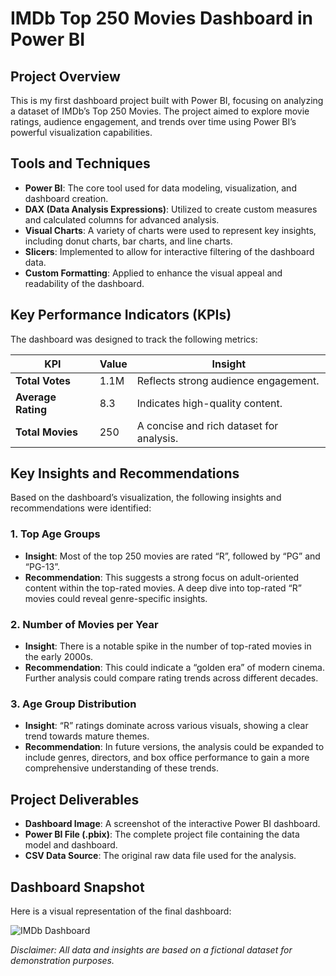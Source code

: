 # IMDb Top 250 Movies Dashboard in Power BI

## Project Overview

This is my first dashboard project built with Power BI, focusing on analyzing a dataset of IMDb’s Top 250 Movies. The project aimed to explore movie ratings, audience engagement, and trends over time using Power BI’s powerful visualization capabilities.

## Tools and Techniques

- **Power BI**: The core tool used for data modeling, visualization, and dashboard creation.
- **DAX (Data Analysis Expressions)**: Utilized to create custom measures and calculated columns for advanced analysis.
- **Visual Charts**: A variety of charts were used to represent key insights, including donut charts, bar charts, and line charts.
- **Slicers**: Implemented to allow for interactive filtering of the dashboard data.
- **Custom Formatting**: Applied to enhance the visual appeal and readability of the dashboard.

## Key Performance Indicators (KPIs)

The dashboard was designed to track the following metrics:

| KPI                  | Value        | Insight                                 |
| -------------------- | ------------ | --------------------------------------- |
| **Total Votes** | 1.1M         | Reflects strong audience engagement.    |
| **Average Rating** | 8.3          | Indicates high-quality content.         |
| **Total Movies** | 250          | A concise and rich dataset for analysis. |

## Key Insights and Recommendations

Based on the dashboard’s visualization, the following insights and recommendations were identified:

### 1. Top Age Groups
- **Insight**: Most of the top 250 movies are rated “R”, followed by “PG” and “PG-13”.
- **Recommendation**: This suggests a strong focus on adult-oriented content within the top-rated movies. A deep dive into top-rated “R” movies could reveal genre-specific insights.

### 2. Number of Movies per Year
- **Insight**: There is a notable spike in the number of top-rated movies in the early 2000s.
- **Recommendation**: This could indicate a “golden era” of modern cinema. Further analysis could compare rating trends across different decades.

### 3. Age Group Distribution
- **Insight**: “R” ratings dominate across various visuals, showing a clear trend towards mature themes.
- **Recommendation**: In future versions, the analysis could be expanded to include genres, directors, and box office performance to gain a more comprehensive understanding of these trends.

## Project Deliverables

- **Dashboard Image**: A screenshot of the interactive Power BI dashboard.
- **Power BI File (.pbix)**: The complete project file containing the data model and dashboard.
- **CSV Data Source**: The original raw data file used for the analysis.

## Dashboard Snapshot

Here is a visual representation of the final dashboard:

![IMDb Dashboard](imdb_dashboard_snapshot.png)

*Disclaimer: All data and insights are based on a fictional dataset for demonstration purposes.*




